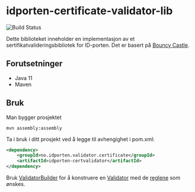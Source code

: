 # idporten-certificate-validator-lib
![Build Status](https://github.com/felleslosninger/idporten-certificate-validator-lib/actions/workflows/call-maventests.yml/badge.svg)

Dette biblioteket inneholder en implementasjon av et sertifikatvalideringsbibliotek for ID-porten. Det er basert på [Bouncy Castle](https://www.bouncycastle.org/java.html).

## Forutsetninger

- Java 11
- Maven

## Bruk

Man bygger prosjektet

    mvn assembly:assembly

Ta i bruk i ditt prosjekt ved å legge til avhengighet i pom.xml:
```xml
<dependency>
    <groupId>no.idporten.validator.certificate</groupId>
    <artifactId>idporten-certvalidator</artifactId>
</dependency>
```
Bruk [ValidatorBuilder](src/main/java/no/digdir/certvalidator/ValidatorBuilder.java) for å konstruere en [Validator](src/main/java/no/digdir/certvalidator/Validator.java) med de [reglene](src/main/java/no/digdir/certvalidator/rule) som ønskes.
